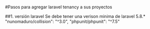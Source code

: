 #Pasos para agregar laravel tenancy a sus proyectos

##1. versión laravel
    Se debe tener una verison minima de laravel 5.8.*
     "nunomaduro/collision": "^3.0",
      "phpunit/phpunit": "^7.5"